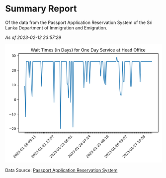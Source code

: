 # Summary Report

Of the data from the Passport Application Reservation System of the Sri Lanka Department of Immigration and Emigration.

*As of 2023-02-12 23:57:29*

![Wait Time Chart](summary.wait_time_chart.png)

Data Source: [Passport Application Reservation System](https://eservices.immigration.gov.lk:8443/appointment/pages/reservationApplication.xhtml)